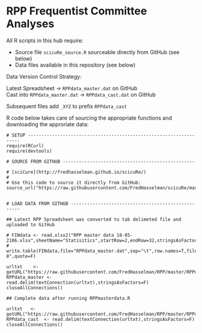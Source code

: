 RPP Frequentist Committee Analyses
===
     
All R scripts in this hub require:
 * Source file `scicuRe_source.R` sourceable directly from GitHub (see below)    
 * Data files available in this repository (see below)    
    
Data Version Control Strategy:    
    
Latest Spreadsheet             -> `RPPdata_master.dat` on GitHub    
Cast into `RPPdata_master.dat` -> `RPPdata_cast.dat` on GitHub    
  
Subsequent files add `_XYZ` to prefix `RPPdata_cast`


R code below takes care of sourcing the appropriate functions and downloading the approriate data:
```
# SETUP -------------------------------------------------------------------
require(RCurl)
require(devtools)

# SOURCE FROM GITHUB -------------------------------------------------

# [sciCure](http://fredhasselman.github.io/scicuRe/)
#
# Use this code to source it directly from GitHub:
source_url("https://raw.githubusercontent.com/FredHasselman/scicuRe/master/scicuRe_source.R")


# LOAD DATA FROM GITHUB ---------------------------------------------------

## Latest RPP Spreadsheet was converted to tab delimeted file and uploaded to GitHub

# FINdata <- read.xlsx2("RPP master data 18-05-2106.xlsx",sheetName="Statisitics",startRow=2,endRow=32,stringsAsFactors=FALSE)
# write.table(FINdata,file="RPPdata_master.dat",sep="\t",row.names=T,fileEncoding="UTF-8",quote=F)

urltxt    <- getURL("https://raw.githubusercontent.com/FredHasselman/RPP/master/RPPdata_master.dat")
RPPdata_master <- read.delim(textConnection(urltxt),stringsAsFactors=F)
closeAllConnections()

## Complete data after running RPPmasterdata.R

urltxt   <- getURL("https://raw.githubusercontent.com/FredHasselman/RPP/master/RPPdata_cast.dat")
RPPdata_cast  <- read.delim(textConnection(urltxt),stringsAsFactors=F)
closeAllConnections()
```
